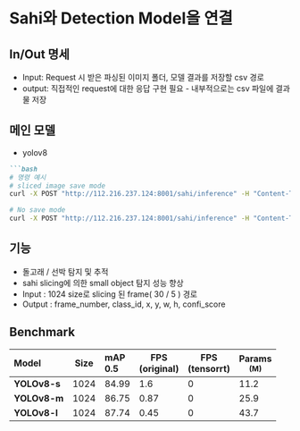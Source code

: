 # Sahi와 Detection Model을 연결

## In/Out 명세

- Input: Request 시 받은 파싱된 이미지 폴더, 모델 결과를 저장할 csv 경로
- output: 직접적인 request에 대한 응답 구현 필요 - 내부적으로는 csv 파일에 결과물 저장

## 메인 모델

- yolov8 

```markdown
```bash
# 명령 예시
# sliced image save mode
curl -X POST "http://112.216.237.124:8001/sahi/inference" -H "Content-Type: application/json" -d '{"img_path": "/home/dva3/workspace_temp/output/test/test01", "csv_path": "./test.csv", "sliced_path":"./test_sliced"}'

# No save mode
curl -X POST "http://112.216.237.124:8001/sahi/inference" -H "Content-Type: application/json" -d '{"det_result_path": "/home/dva3/API/DVA_LAB/models/bytetrack_jy/example.txt", "result_path": "./test.txt"}'
```

## 기능
* 돌고래 / 선박 탐지 및 추적
* sahi slicing에 의한 small object 탐지 성능 향상
* Input : 1024 size로 slicing 된 frame( 30 / 5 ) 경로
* Output : frame_number, class_id, x, y, w, h, confi_score

## Benchmark
| Model | Size | mAP<br/>0.5 | FPS<br/>(original) | FPS<br/>(tensorrt) | Params<br/><sup> (M)|
| :----------------------------------------------------------- | ---- | :----------------------- | --------------------------------------- | ---------------------------------------- | -------------------- |
| **YOLOv8-s** | 1024  |    84.99  | 1.6 | 0      | 11.2    | 
| **YOLOv8-m** | 1024  |   86.75    | 0.87       | 0     | 25.9     |
| **YOLOv8-l** | 1024  |     87.74      | 0.45       | 0        | 43.7     | 
 
